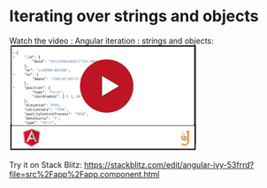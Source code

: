 # Iterating over strings and objects


Watch the video : Angular iteration : strings and objects: 
[![](video-player.png)](https://drive.google.com/file/d/1Cac-KxqgP1tcf5Qnb21sSgcKZX66rY81/view) 



Try it on Stack Blitz: 
https://stackblitz.com/edit/angular-ivy-53frrd?file=src%2Fapp%2Fapp.component.html






